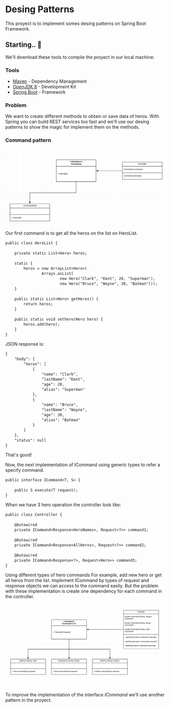 # Desing Patterns

This proyect is to implement somes desing patterns on Spring Boot Framework.

## Starting.. 🚀

We'll download these tools to compile the proyect in our local machine:

### Tools
* [Maven](https://maven.apache.org/) - Dependency Management
* [OpenJDK 8](https://openjdk.java.net/install/) - Development Kit
* [Spring Boot](https://spring.io/projects/spring-boot) - Framework

### Problem

We want to create different methods to obtain or save data of heros. With Spring you can build REST services too fast and we'll use our desing patterns to show the magic for implement them on the methods.

### Command pattern

![Screenshot](CommandDesign.png)

Our first command is to get all the heros on the list on HeroList.
```
public class HeroList {

	private static List<Hero> heros;
	
	static {
		heros = new ArrayList<Hero>(
				Arrays.asList(
						new Hero("Clark", "Kent", 20, "Superman"),
						new Hero("Bruce", "Wayne", 30, "Batman")));
	}
	
	public static List<Hero> getHeros() {
		return heros;
	}
	
	public static void sethero(Hero hero) {
		heros.add(hero);
	}
}
```

JSON response is:
```
{
    "body": {
        "heros": [
            {
                "name": "Clark",
                "lastName": "Kent",
                "age": 20,
                "alias": "Superman"
            },
            {
                "name": "Bruce",
                "lastName": "Wayne",
                "age": 30,
                "alias": "Batman"
            }
        ]
    },
    "status": null
}
```
That's good!

Now, the next implementation of ICommand using generic types to refer a specify command.

```
public interface ICommand<T, S> {
			
	public S execute(T request);	
}
```

When we have 3 hero operation the controller look like:
```
public class Controller {
	
	@Autowired
	private ICommand<Response<HeroNames>, Request<?>> command1;
	
	@Autowired
	private ICommand<Response<AllHeros>, Request<?>> command2;
	
	@Autowired
	private ICommand<Response<?>, Request<Hero>> command3;
}
```

Using different types of hero commands For example, add new hero or get all heros from the list. Implement ICommand by types of request and response objects we can access to the command easily. But the problem with these implementation is create one dependency for each command in the controller.

![Screenshot](command1.png)

To improve the implementation of the interface *ICommand* we'll use another pattern in the proyect.

